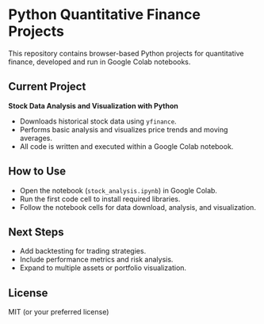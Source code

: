 # Python Quantitative Finance Projects

This repository contains browser-based Python projects for quantitative finance, developed and run in Google Colab notebooks.

## Current Project

**Stock Data Analysis and Visualization with Python**

- Downloads historical stock data using `yfinance`.
- Performs basic analysis and visualizes price trends and moving averages.
- All code is written and executed within a Google Colab notebook.

## How to Use

- Open the notebook (`stock_analysis.ipynb`) in Google Colab.
- Run the first code cell to install required libraries.
- Follow the notebook cells for data download, analysis, and visualization.

## Next Steps

- Add backtesting for trading strategies.
- Include performance metrics and risk analysis.
- Expand to multiple assets or portfolio visualization.

## License

MIT (or your preferred license)
